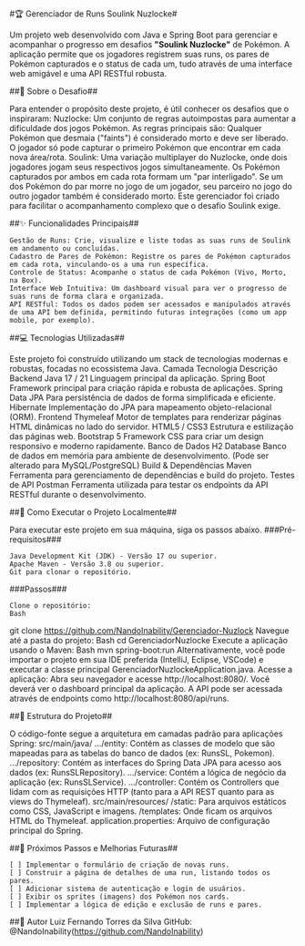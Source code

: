 #🏆 Gerenciador de Runs Soulink Nuzlocke#

Um projeto web desenvolvido com Java e Spring Boot para gerenciar e acompanhar o progresso em desafios **"Soulink Nuzlocke"** de Pokémon. A aplicação permite que os jogadores registrem suas runs, os pares de Pokémon capturados e o status de cada um, tudo através de uma interface web amigável e uma API RESTful robusta.

##📖 Sobre o Desafio##

Para entender o propósito deste projeto, é útil conhecer os desafios que o inspiraram:
    Nuzlocke: Um conjunto de regras autoimpostas para aumentar a dificuldade dos jogos Pokémon. As regras principais são:
        Qualquer Pokémon que desmaia ("faints") é considerado morto e deve ser liberado.
        O jogador só pode capturar o primeiro Pokémon que encontrar em cada nova área/rota.
    Soulink: Uma variação multiplayer do Nuzlocke, onde dois jogadores jogam seus respectivos jogos simultaneamente. Os Pokémon capturados por ambos em cada rota formam um "par interligado". Se um dos Pokémon do par morre no jogo de um jogador, seu parceiro no jogo do outro jogador também é considerado morto.
Este gerenciador foi criado para facilitar o acompanhamento complexo que o desafio Soulink exige.

##✨ Funcionalidades Principais##
    
	Gestão de Runs: Crie, visualize e liste todas as suas runs de Soulink em andamento ou concluídas.
    Cadastro de Pares de Pokémon: Registre os pares de Pokémon capturados em cada rota, vinculando-os a uma run específica.
    Controle de Status: Acompanhe o status de cada Pokémon (Vivo, Morto, na Box).
    Interface Web Intuitiva: Um dashboard visual para ver o progresso de suas runs de forma clara e organizada.
    API RESTful: Todos os dados podem ser acessados e manipulados através de uma API bem definida, permitindo futuras integrações (como um app mobile, por exemplo).

##💻 Tecnologias Utilizadas##

Este projeto foi construído utilizando um stack de tecnologias modernas e robustas, focadas no ecossistema Java.
Camada	Tecnologia	Descrição
Backend	Java 17 / 21	Linguagem principal da aplicação.
	Spring Boot	Framework principal para criação rápida e robusta de aplicações.
	Spring Data JPA	Para persistência de dados de forma simplificada e eficiente.
	Hibernate	Implementação do JPA para mapeamento objeto-relacional (ORM).
Frontend	Thymeleaf	Motor de templates para renderizar páginas HTML dinâmicas no lado do servidor.
	HTML5 / CSS3	Estrutura e estilização das páginas web.
	Bootstrap 5	Framework CSS para criar um design responsivo e moderno rapidamente.
Banco de Dados	H2 Database	Banco de dados em memória para ambiente de desenvolvimento. (Pode ser alterado para MySQL/PostgreSQL)
Build & Dependências	Maven	Ferramenta para gerenciamento de dependências e build do projeto.
Testes de API	Postman	Ferramenta utilizada para testar os endpoints da API RESTful durante o desenvolvimento.

##🚀 Como Executar o Projeto Localmente##

Para executar este projeto em sua máquina, siga os passos abaixo.
###Pré-requisitos###
    
	Java Development Kit (JDK) - Versão 17 ou superior.
    Apache Maven - Versão 3.8 ou superior.
    Git para clonar o repositório.
###Passos###
    
	Clone o repositório:
    Bash
git clone https://github.com/NandoInability/Gerenciador-Nuzlock
Navegue até a pasta do projeto:
Bash
cd GerenciadorNuzlocke
Execute a aplicação usando o Maven:
Bash
    mvn spring-boot:run
    Alternativamente, você pode importar o projeto em sua IDE preferida (IntelliJ, Eclipse, VSCode) e executar a classe principal GerenciadorNuzlockeApplication.java.
    Acesse a aplicação:
        Abra seu navegador e acesse http://localhost:8080/. Você deverá ver o dashboard principal da aplicação.
        A API pode ser acessada através de endpoints como http://localhost:8080/api/runs.

##📝 Estrutura do Projeto##

O código-fonte segue a arquitetura em camadas padrão para aplicações Spring:
    src/main/java/
        .../entity: Contém as classes de modelo que são mapeadas para as tabelas do banco de dados (ex: RunsSL, Pokemon).
        .../repository: Contém as interfaces do Spring Data JPA para acesso aos dados (ex: RunsSLRepository).
        .../service: Contém a lógica de negócio da aplicação (ex: RunsSLService).
        .../controller: Contém os Controllers que lidam com as requisições HTTP (tanto para a API REST quanto para as views do Thymeleaf).
    src/main/resources/
        /static: Para arquivos estáticos como CSS, JavaScript e imagens.
        /templates: Onde ficam os arquivos HTML do Thymeleaf.
        application.properties: Arquivo de configuração principal do Spring.
        
##🔮 Próximos Passos e Melhorias Futuras##
    
	[ ] Implementar o formulário de criação de novas runs.
    [ ] Construir a página de detalhes de uma run, listando todos os pares.
    [ ] Adicionar sistema de autenticação e login de usuários.
    [ ] Exibir os sprites (imagens) dos Pokémon nos cards.
    [ ] Implementar a lógica de edição e exclusão de runs e pares.

##👤 Autor
Luiz Fernando Torres da Silva
    GitHub: @NandoInability(https://github.com/NandoInability)
